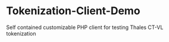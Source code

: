 # Tokenization-Client-Demo
Self contained customizable PHP client for testing Thales CT-VL tokenization 
